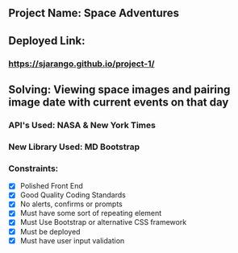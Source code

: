 ## Project Name: Space Adventures
## Deployed Link:
### https://sjarango.github.io/project-1/
## Solving: Viewing space images and pairing image date with current events on that day
### API's Used: NASA & New York Times
### New Library Used: MD Bootstrap
### Constraints:  
- [x] Polished Front End
- [X] Good Quality Coding Standards
- [x] No alerts, confirms or prompts
- [x] Must have some sort of repeating element
- [x] Must Use Bootstrap or alternative CSS framework
- [X] Must be deployed
- [X] Must have user input validation
